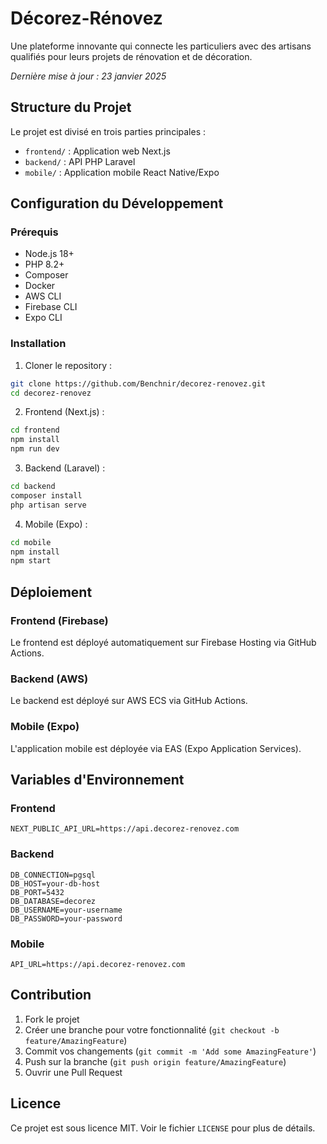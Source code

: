 # Décorez-Rénovez

Une plateforme innovante qui connecte les particuliers avec des artisans qualifiés pour leurs projets de rénovation et de décoration.

*Dernière mise à jour : 23 janvier 2025*

## Structure du Projet

Le projet est divisé en trois parties principales :

- `frontend/` : Application web Next.js
- `backend/` : API PHP Laravel
- `mobile/` : Application mobile React Native/Expo

## Configuration du Développement

### Prérequis

- Node.js 18+
- PHP 8.2+
- Composer
- Docker
- AWS CLI
- Firebase CLI
- Expo CLI

### Installation

1. Cloner le repository :
```bash
git clone https://github.com/Benchnir/decorez-renovez.git
cd decorez-renovez
```

2. Frontend (Next.js) :
```bash
cd frontend
npm install
npm run dev
```

3. Backend (Laravel) :
```bash
cd backend
composer install
php artisan serve
```

4. Mobile (Expo) :
```bash
cd mobile
npm install
npm start
```

## Déploiement

### Frontend (Firebase)

Le frontend est déployé automatiquement sur Firebase Hosting via GitHub Actions.

### Backend (AWS)

Le backend est déployé sur AWS ECS via GitHub Actions.

### Mobile (Expo)

L'application mobile est déployée via EAS (Expo Application Services).

## Variables d'Environnement

### Frontend
```
NEXT_PUBLIC_API_URL=https://api.decorez-renovez.com
```

### Backend
```
DB_CONNECTION=pgsql
DB_HOST=your-db-host
DB_PORT=5432
DB_DATABASE=decorez
DB_USERNAME=your-username
DB_PASSWORD=your-password
```

### Mobile
```
API_URL=https://api.decorez-renovez.com
```

## Contribution

1. Fork le projet
2. Créer une branche pour votre fonctionnalité (`git checkout -b feature/AmazingFeature`)
3. Commit vos changements (`git commit -m 'Add some AmazingFeature'`)
4. Push sur la branche (`git push origin feature/AmazingFeature`)
5. Ouvrir une Pull Request

## Licence

Ce projet est sous licence MIT. Voir le fichier `LICENSE` pour plus de détails.
